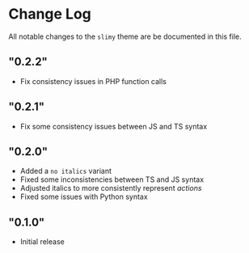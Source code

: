 # Change Log

All notable changes to the `slimy` theme are be documented in this file.

## "0.2.2"
- Fix consistency issues in PHP function calls

## "0.2.1"
- Fix some consistency issues between JS and TS syntax

## "0.2.0"
- Added a `no italics` variant
- Fixed some inconsistencies between TS and JS syntax
- Adjusted italics to more consistently represent *actions*
- Fixed some issues with Python syntax

## "0.1.0"

- Initial release
